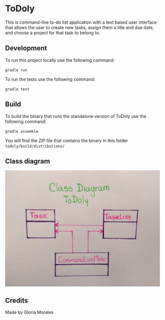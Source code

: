 # ToDoly

This is command-line to-do list application with a text based user interface that allows the user to create new tasks, assign them a title and due date, and choose a project for that task to belong to.

## Development

To run this project locally use the following command:

`gradle run`

To run the tests use the following command:

`gradle test`

## Build

To build the binary that runs the standalone version of ToDoly use the following command:

`gradle assemble`

You will find the ZIP file that contains the binary in this folder `todoly/build/distributions/`

## Class diagram

![class diagram](./classDiagramToDoly.jpg)

## Credits

Made by Gloria Morales

